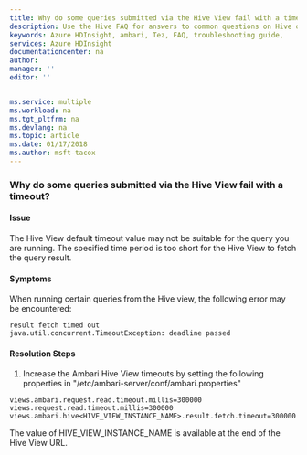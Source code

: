 ```yaml
---
title: Why do some queries submitted via the Hive View fail with a timeout? | Microsoft Docs
description: Use the Hive FAQ for answers to common questions on Hive on Azure HDInsight platform.
keywords: Azure HDInsight, ambari, Tez, FAQ, troubleshooting guide, 
services: Azure HDInsight
documentationcenter: na
author: 
manager: ''
editor: ''


ms.service: multiple
ms.workload: na
ms.tgt_pltfrm: na
ms.devlang: na
ms.topic: article
ms.date: 01/17/2018
ms.author: msft-tacox
---
```


### Why do some queries submitted via the Hive View fail with a timeout?
#### Issue
The Hive View default timeout value may not be suitable for the query you are running. The specified time period is too short for the Hive View to fetch the query result.

#### Symptoms
When running certain queries from the Hive view, the following error may be encountered:
    
```
result fetch timed out
java.util.concurrent.TimeoutException: deadline passed
```

#### Resolution Steps
1. Increase the Ambari Hive View timeouts by setting the following properties in "/etc/ambari-server/conf/ambari.properties"

```
views.ambari.request.read.timeout.millis=300000
views.request.read.timeout.millis=300000
views.ambari.hive<HIVE_VIEW_INSTANCE_NAME>.result.fetch.timeout=300000
```

The value of HIVE_VIEW_INSTANCE_NAME is available at the end of the Hive View URL.


